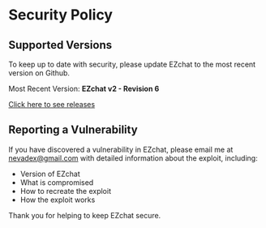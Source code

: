 # Security Policy

## Supported Versions

To keep up to date with security, please update EZchat to the most recent version on Github.

Most Recent Version: **EZchat v2 - Revision 6**

[Click here to see releases](https://github.com/nevadex/ezchat/releases)

## Reporting a Vulnerability

If you have discovered a vulnerability in EZchat, please email me at [nevadex@gmail.com](mailto:nevadex@gmail.com) with detailed information about the exploit, including:
- Version of EZchat
- What is compromised
- How to recreate the exploit
- How the exploit works

Thank you for helping to keep EZchat secure.
